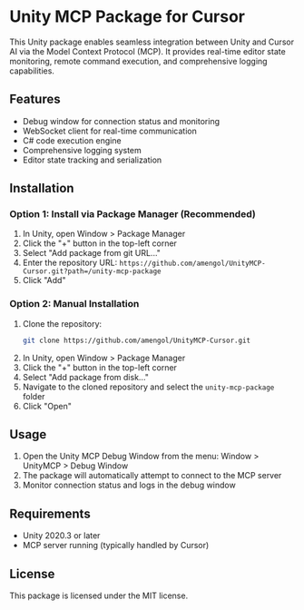 # Unity MCP Package for Cursor

This Unity package enables seamless integration between Unity and Cursor AI via the Model Context Protocol (MCP). It provides real-time editor state monitoring, remote command execution, and comprehensive logging capabilities.

## Features

- Debug window for connection status and monitoring
- WebSocket client for real-time communication
- C# code execution engine
- Comprehensive logging system
- Editor state tracking and serialization

## Installation

### Option 1: Install via Package Manager (Recommended)

1. In Unity, open Window > Package Manager
2. Click the "+" button in the top-left corner
3. Select "Add package from git URL..."
4. Enter the repository URL: `https://github.com/amengol/UnityMCP-Cursor.git?path=/unity-mcp-package`
5. Click "Add"

### Option 2: Manual Installation

1. Clone the repository:
   ```bash
   git clone https://github.com/amengol/UnityMCP-Cursor.git
   ```
2. In Unity, open Window > Package Manager
3. Click the "+" button in the top-left corner
4. Select "Add package from disk..."
5. Navigate to the cloned repository and select the `unity-mcp-package` folder
6. Click "Open"

## Usage

1. Open the Unity MCP Debug Window from the menu: Window > UnityMCP > Debug Window
2. The package will automatically attempt to connect to the MCP server
3. Monitor connection status and logs in the debug window

## Requirements

- Unity 2020.3 or later
- MCP server running (typically handled by Cursor)

## License

This package is licensed under the MIT license. 